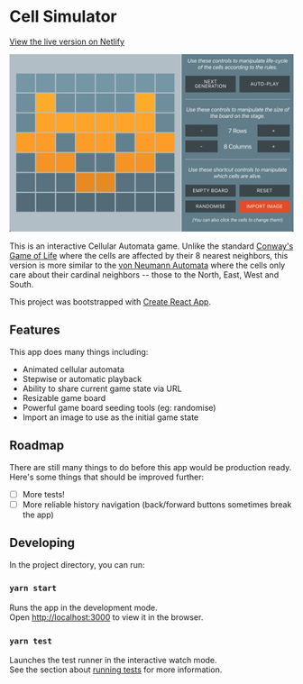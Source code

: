 # Cell Simulator

[View the live version on Netlify](https://angry-minsky-e2796d.netlify.com/)

![Screenshot of the game](./screenshot.png)

This is an interactive Cellular Automata game. Unlike the standard [Conway's
Game of Life](https://en.wikipedia.org/wiki/Conway%27s_Game_of_Life) where the
cells are affected by their 8 nearest neighbors, this version is more similar to
the [von Neumann Automata](https://en.wikipedia.org/wiki/Von_Neumann_cellular_automaton)
where the cells only care about their cardinal neighbors -- those to the North,
East, West and South.

This project was bootstrapped with [Create React App](https://github.com/facebook/create-react-app).

## Features

This app does many things including:

- Animated cellular automata
- Stepwise or automatic playback
- Ability to share current game state via URL
- Resizable game board
- Powerful game board seeding tools (eg: randomise)
- Import an image to use as the initial game state

## Roadmap

There are still many things to do before this app would be production ready.
Here's some things that should be improved further:

- [ ] More tests!
- [ ] More reliable history navigation (back/forward buttons sometimes break the app)

## Developing

In the project directory, you can run:

### `yarn start`

Runs the app in the development mode.<br />
Open [http://localhost:3000](http://localhost:3000) to view it in the browser.

### `yarn test`

Launches the test runner in the interactive watch mode.<br />
See the section about [running tests](https://facebook.github.io/create-react-app/docs/running-tests) for more information.
